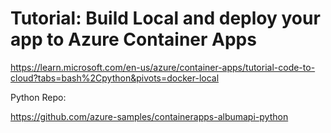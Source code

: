 # Tutorial: Build Local and deploy your app to Azure Container Apps

https://learn.microsoft.com/en-us/azure/container-apps/tutorial-code-to-cloud?tabs=bash%2Cpython&pivots=docker-local

Python Repo:

https://github.com/azure-samples/containerapps-albumapi-python